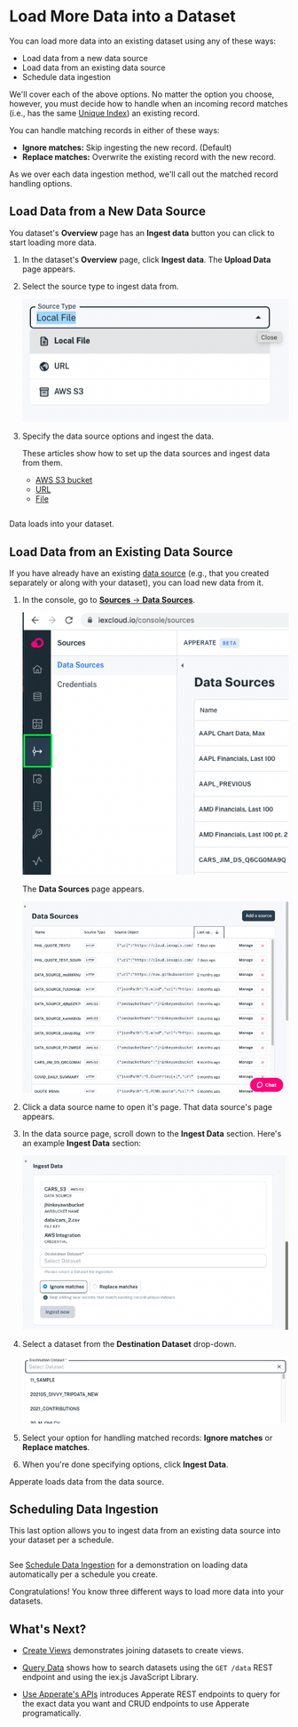 # Load More Data into a Dataset

You can load more data into an existing dataset using any of these ways:

- Load data from a new data source
- Load data from an existing data source
- Schedule data ingestion

We'll cover each of the above options. No matter the option you choose, however, you must decide how to handle when an incoming record matches (i.e., has the same [Unique Index](../reference/glossary.md#unique-index)) an existing record.

You can handle matching records in either of these ways:

- **Ignore matches:** Skip ingesting the new record. (Default)
- **Replace matches:** Overwrite the existing record with the new record.

As we over each data ingestion method, we'll call out the matched record handling options.

## Load Data from a New Data Source

You dataset's **Overview** page has an **Ingest data** button you can click to start loading more data. 

1. In the dataset's **Overview** page, click **Ingest data**. The **Upload Data** page appears.

1. Select the source type to ingest data from.

    ![](./load-more-data-into-a-dataset/source-type.png)

1. Specify the data source options and ingest the data.

    These articles show how to set up the data sources and ingest data from them.

    - [AWS S3 bucket](./loading-data-from-aws-s3.md)
    - [URL](./loading-data-from-a-url.md)
    - [File](./loading-data-from-a-file.md)

    ``` {important} **Incoming matches are ignored**. By default, Apperate skips ingesting new records that match (have same [Unique Index](../reference/glossary.md#unique-index) as) existing records. 
    ```

Data loads into your dataset.

## Load Data from an Existing Data Source

If you have already have an existing [data source](../reference/glossary.md#data-source) (e.g., that you created separately or along with your dataset), you can load new data from it.

1. In the console, go to [**Sources** &rarr; **Data Sources**](https://iexcloud.io/console/sources).

    ![](./load-more-data-into-a-dataset/nav-to-data-sources.png)

    The **Data Sources** page appears.

    ![](./load-more-data-into-a-dataset/data-sources.png)

1. Click a data source name to open it's page. That data source's page appears.

1. In the data source page, scroll down to the **Ingest Data** section. Here's an example **Ingest Data** section:

    ![](./load-more-data-into-a-dataset/data-source-ingest-data-section.png)

1. Select a dataset from the **Destination Dataset** drop-down.

    ![](./load-more-data-into-a-dataset/destination-dataset.png)

1. Select your option for handling matched records: **Ignore matches** or **Replace matches**.

1. When you're done specifying options, click **Ingest Data**.

Apperate loads data from the data source.

## Scheduling Data Ingestion

This last option allows you to ingest data from an existing data source into your dataset per a schedule.

``` {note} You can create a data source from the [**Data Sources**](https://iexcloud.io/console/sources) page or as a part of creating a dataset (select the **Save this data source?** option).
```

See [Schedule Data Ingestion](./scheduling-data-ingestion.md) for a demonstration on loading data automatically per a schedule you create.

Congratulations! You know three different ways to load more data into your datasets.

## What's Next?

- [Create Views](../managing-your-data/creating-and-managing-views.md) demonstrates joining datasets to create views.

- [Query Data](../search-data.md) shows how to search datasets using the `GET /data` REST endpoint and using the iex.js JavaScript Library.

- [Use Apperate's APIs](../developer-tools/use-apperate-apis.md) introduces Apperate REST endpoints to query for the exact data you want and CRUD endpoints to use Apperate programatically.